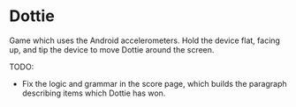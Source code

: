 # Dottie
Game which uses the Android accelerometers.  Hold the device flat, facing up, and tip the device to move Dottie around the screen.  

TODO: 
* Fix the logic and grammar in the score page, which builds the paragraph describing items which Dottie has won.
